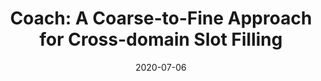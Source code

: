 ---
title: "Coach: A Coarse-to-Fine Approach for Cross-domain Slot Filling"
collection: publications
status: published
permalink: /publication/2020-07-06-paper-coach
excerpt: ''
date: 2020-07-06
venue: 'ACL'
paperurl: ''
authors: 'Zihan Liu, Genta Indra Winata, Peng Xu, Pascale Fung'
citation: ''
paper: ''
---